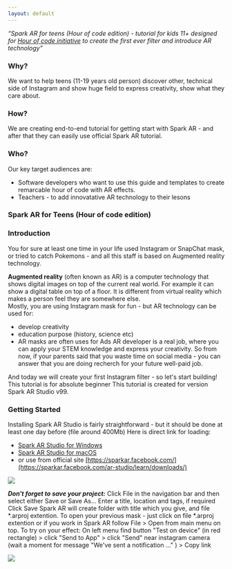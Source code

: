 ```yaml
---
layout: default
---
```


_“Spark AR for teens (Hour of code edition)  - tutorial for kids 11+ designed for [Hour of code initiative](http://code.org/learn) to create the first ever filter and introduce AR technology”_

### Why?

We want to help teens (11-19 years old person) discover other, technical side of Instagram and show huge field to express creativity, show what they care about. 

### How?

We are creating end-to-end tutorial for getting start with Spark AR - and after that they can easily use official Spark AR tutorial.


### Who?

Our key target audiences are:

* Software developers who want to use this guide and templates to create remarcable hour of code with AR effects.  
* Teachers - to add innovatative AR technology to their lesons



### Spark AR for 	Teens (Hour of code edition)  
 
### Introduction 
You for sure at least one time in your life used Instagram or SnapChat mask, or tried to catch Pokemons - and all this staff is based on Augmented reality technology. 

**Augmented reality** (often known as AR) is a computer technology that shows digital images on top of the current real world. For example it can show a digital table on top of a floor. It is different from virtual reality which makes a person feel they are somewhere else.  
Mostly, you are using Instagram mask for fun - but AR technology can be used for: 
- develop creativity 
- education purpose (history, science etc) 
- AR masks are often uses for Ads 
AR developer is a real job, where you can apply your STEM knowledge and express your creativity. 
So from now, if your parents said that you waste time on social media - you can answer that you are doing recherch for your future well-paid job. 

And today we will create your first Instagram filter - so let's start building! 
This tutorial is for absolute beginner 
This tutorial is created for version Spark AR Studio v99. 
 

### Getting Started

Installing Spark AR Studio  is fairly straightforward - but it should be done at least one day before 
(file around 400Mb) 
Here is direct link for loading:

- [Spark AR Studio for Windows](https://www.facebook.com/sparkarwindows/download)
- [Spark AR Studio for macOS](https://www.facebook.com/sparkarmacos/download) 
- or use from official site [https://sparkar.facebook.com/](https://sparkar.facebook.com/ar-studio/learn/downloads/)

<img src="{{site.url}}/images/image1.png" style="display: block; margin: auto;" /> 

***Don't forget to save your project:***
Click File in the navigation bar and then select either Save or Save As...
Enter a title, location and tags, if required
Click Save 
Spark AR will create folder with title which you give, and file *.arproj extention. 
To open your previous mask - just click on file *.arproj extention or if you work in Spark AR follow File > Open from main menu on top. 
To try on your effect: 
On left menu find button "Test on device" (in red rectangle) > click "Send to App" > click "Send" near instagram camera (wait a moment for message "We've sent a notification ..." ) > Copy link 

<img src="{{site.url}}/images/image2.png" style="display: block; margin: auto;" />


